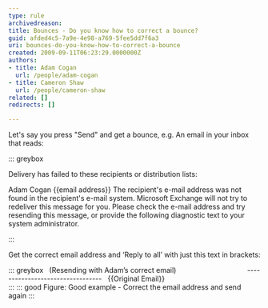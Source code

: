 ```yaml
---
type: rule
archivedreason: 
title: Bounces - Do you know how to correct a bounce?
guid: afded4c5-7a9e-4e98-a769-5fee5dd7f6a3
uri: bounces-do-you-know-how-to-correct-a-bounce
created: 2009-09-11T06:23:29.0000000Z
authors:
- title: Adam Cogan
  url: /people/adam-cogan
- title: Cameron Shaw
  url: /people/cameron-shaw
related: []
redirects: []

---
```


Let's say you press "Send" and get a bounce, e.g. An email in your inbox that reads:

<!--endintro-->

::: greybox

Delivery has failed to these recipients or distribution lists:

Adam Cogan {{email address}}
The recipient's e-mail address was not found in the recipient's e-mail system. Microsoft Exchange will not try to redeliver this message for you. Please check the e-mail address and try resending this message, or provide the following diagnostic text to your system administrator.

:::

Get the correct email address and ‘Reply to all’ with just this text in brackets:


::: greybox
  (Resending with Adam’s correct email)
                                
  ---------------------------------
  {{Original Email}}  
:::
::: good
Figure: Good example - Correct the email address and send again
:::
